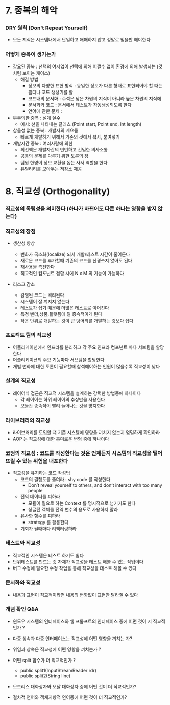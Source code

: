 # 7. 중복의 해악

### DRY 원칙 (Don't Repeat Yourself)
- 모든 지식은 시스탬내에서 단일하고 애매하지 않고 정말로 믿을만 해야한다

### 어떻게 중복이 생기는가 
- 강요된 중복 : 선택의 여지없이 선택에 의해 어쩔수 없이 환경에 의해 발생되는 (것 처럼 보이는 케이스)
    - 해결 방법
        - 정보의 다양한 표현 방식 : 동일한 정보가 다른 형태로 표현되어야 할 때는 필터나 코드 생성기를 활
        - 코드내의 문서화 : 주석은 낮은 차원의 지식이 아니라 높은 차원의 지식에
        - 문서화와 코드 : 문서에서 테스트가 자동생성되도록 한다 
        - 언어에 관한 문제 : 
- 부주의한 중복 : 설계 실수
    - 예시: 선을 나타내는 클래스 (Point start, Point end, int length) 
- 참을성 없는 중복 : 개발자의 게으름
    - 빠르게 개발하기 위해서 기존의 것에서 복사, 붙여넣기  
- 개발자간 중복 : 여러사람에 의한 
    - 최선책은 개발자간의 빈번하고 긴밀한 의사소통 
    - 공통의 문제를 다루기 위한 토론의 장
    - 팀원 한명이 정보 교환을 돕는 사서 역할을 한다
    - 유틸리티를 모아두는 저장소 제공 
 
# 8. 직교성 (Orthogonality)

### 직교성의 독립성을 의미한다 (하나가 바뀌어도 다른 하나는 영향을 받지 않는다)

### 직교성의 장점
- 생산성 향상
    - 변화가 국소화(localize) 되서 개발/테스트 시간이 줄어든다
    - 새로운 코드를 추가할때 기존의 코드를 신경쓰지 않아도 된다
    - 재사용을 촉진한다
    - 직교적인 컴포넌트 겹합 시에 N x M 의 기능이 가능하다 
     
- 리스크 감소
    - 감염된 코드는 격리된다
    - 시스템이 잘 꺠지지 않는다  
    - 테스트가 쉽기 떄문에 더많은 테스트로 이어진다 
    - 특정 벤더,상품,플랫폼에 덜 종속적이게 된다 
    - 작은 단위로 개발하는 것이 큰 덩어리를 개발하는 것보다 쉽다

### 프로젝트 팀의 직교성 
- 어플리케이션에서 인프라를 분리하고 각 주요 인프라 컴포넌트 마다 서브팀을 할당한다
- 어플리케이션의 주요 기능마다 서브팀을 할당한다
- 개별 변화에 대한 토론이 필요할때 참석해야하는 인원이 많을수록 직교성이 낮다

### 설계의 직교성 
- 레이어식 접근은 직교적 시스템을 설계하는 강력한 방법중에 하나이다 
    - 각 레이어는 하위 레이어의 추상만을 사용한다
    - 모듈간 종속석이 빨리 늘어나는 것을 방지한다 

### 라이브러리의 직교성
- 라이브러리를 도입할 떄 기존 시스템에 영향을 끼치지 않는지 엄밀하게 확인하라
- AOP 는 직교성에 대한 흥미로운 변형 중에 하나이다


### 코딩의 직교성 : 코드를 작성한다는 것은 언제든지 시스템의 직교성을 떨어뜨릴 수 있는 위험을 내포한다
- 직교성을 유지하는 코드 작성법
    - 코드의 결합도를 줄여라 : shy code 를 작성한다
        - Don’t reveal yourself to others, and don’t interact with too many people 
    - 전역 데이터를 피하라
        - 모듈이 필요로 하는 Context 를 명시적으로 넘기기도 한다
        - 싱글턴 객체를 전역 변수의 용도로 사용하지 말라
    - 유사한 함수를 피하라
        - strategy 를 활용한다 
    - 기회가 될때마다 리팩터링하라
    
    
### 테스트와 직교성
- 직교적인 시스템은 테스트 하기도 쉽다
- 단위테스트를 만드는 것 자체가 직교성을 테스트 해볼 수 있는 작업이다
- 버그 수정에 필요한 수정 작업을 통해 직교성을 테스트 해볼 수 있다


### 문서화와 직교성
- 내용과 표현이 직교적이라면 내용의 변화없이 표현만 달라질 수 있다

### 개념 확인 Q&A
- 윈도우 시스템의 인터페이스와 쉘 프롬프트의 인터페이스 중에 어떤 것이 저 직교적인가 ?

- 다중 상속과 다중 인터페이스는 직교성에 어떤 영향을 끼치는 가? 

- 위임과 상속은 직교성에 어떤 영향을 끼치는가 ?

- 어떤 split 함수가 더 직교적인가 ?
    - public split1(InputStreamReader rdr) 
    - public split2(String line)
    
- 모드리스 대화상자와 모달 대화상자 중에 어떤 것이 더 직교적인가?

- 절차적 언어와 객체지향적 언어중에 어떤 것이 더 직교적인가?
